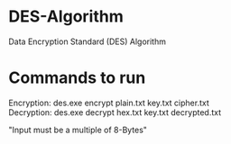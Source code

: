 # DES-Algorithm
Data Encryption Standard (DES) Algorithm  
# Commands to run
Encryption: des.exe encrypt plain.txt key.txt cipher.txt  
Decryption: des.exe decrypt hex.txt key.txt decrypted.txt    
  
"Input must be a multiple of 8-Bytes"
